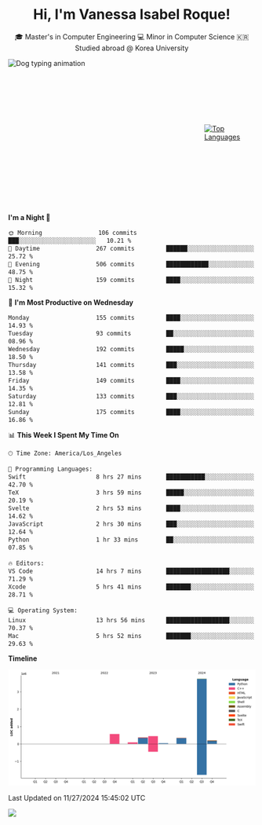 <h1 align="center">Hi, I'm Vanessa Isabel Roque!</h1>

<p align="center"> 🎓 Master's in Computer Engineering 💻 Minor in Computer Science 🇰🇷 Studied abroad @ Korea University <br></p>
<div style="display: flex; justify-content: center; align-items: center;">
  <img src="https://cdn.dribbble.com/users/859807/screenshots/6284055/benny_typing_1.gif" width="400" height="300" alt="Dog typing animation">
  <a href="https://github.com/anuraghazra/github-readme-stats">
    <img src="https://github-readme-stats.vercel.app/api/top-langs/?username=vroque19" alt="Top Languages" width="400" height="300">
  </a>
</div>

 
<!--START_SECTION:waka-->
**I'm a Night 🦉** 

```text
🌞 Morning                106 commits         ███░░░░░░░░░░░░░░░░░░░░░░   10.21 % 
🌆 Daytime                267 commits         ██████░░░░░░░░░░░░░░░░░░░   25.72 % 
🌃 Evening                506 commits         ████████████░░░░░░░░░░░░░   48.75 % 
🌙 Night                  159 commits         ████░░░░░░░░░░░░░░░░░░░░░   15.32 % 
```
📅 **I'm Most Productive on Wednesday** 

```text
Monday                   155 commits         ████░░░░░░░░░░░░░░░░░░░░░   14.93 % 
Tuesday                  93 commits          ██░░░░░░░░░░░░░░░░░░░░░░░   08.96 % 
Wednesday                192 commits         █████░░░░░░░░░░░░░░░░░░░░   18.50 % 
Thursday                 141 commits         ███░░░░░░░░░░░░░░░░░░░░░░   13.58 % 
Friday                   149 commits         ████░░░░░░░░░░░░░░░░░░░░░   14.35 % 
Saturday                 133 commits         ███░░░░░░░░░░░░░░░░░░░░░░   12.81 % 
Sunday                   175 commits         ████░░░░░░░░░░░░░░░░░░░░░   16.86 % 
```


📊 **This Week I Spent My Time On** 

```text
🕑︎ Time Zone: America/Los_Angeles

💬 Programming Languages: 
Swift                    8 hrs 27 mins       ███████████░░░░░░░░░░░░░░   42.70 % 
TeX                      3 hrs 59 mins       █████░░░░░░░░░░░░░░░░░░░░   20.19 % 
Svelte                   2 hrs 53 mins       ████░░░░░░░░░░░░░░░░░░░░░   14.62 % 
JavaScript               2 hrs 30 mins       ███░░░░░░░░░░░░░░░░░░░░░░   12.64 % 
Python                   1 hr 33 mins        ██░░░░░░░░░░░░░░░░░░░░░░░   07.85 % 

🔥 Editors: 
VS Code                  14 hrs 7 mins       ██████████████████░░░░░░░   71.29 % 
Xcode                    5 hrs 41 mins       ███████░░░░░░░░░░░░░░░░░░   28.71 % 

💻 Operating System: 
Linux                    13 hrs 56 mins      ██████████████████░░░░░░░   70.37 % 
Mac                      5 hrs 52 mins       ███████░░░░░░░░░░░░░░░░░░   29.63 % 
```

**Timeline**

![Lines of Code chart](https://raw.githubusercontent.com/vroque19/vroque19/main/assets/bar_graph.png)


 Last Updated on 11/27/2024 15:45:02 UTC
<!--END_SECTION:waka-->
![](https://komarev.com/ghpvc/?username=vroque19&color=b2a3dc&style=flat-square)
